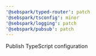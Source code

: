 ```yaml
---
'@sebspark/typed-router': patch
'@sebspark/tsconfig': minor
'@sebspark/logging': patch
'@sebspark/pubsub': patch
---
```


Publish TypeScript configuration
